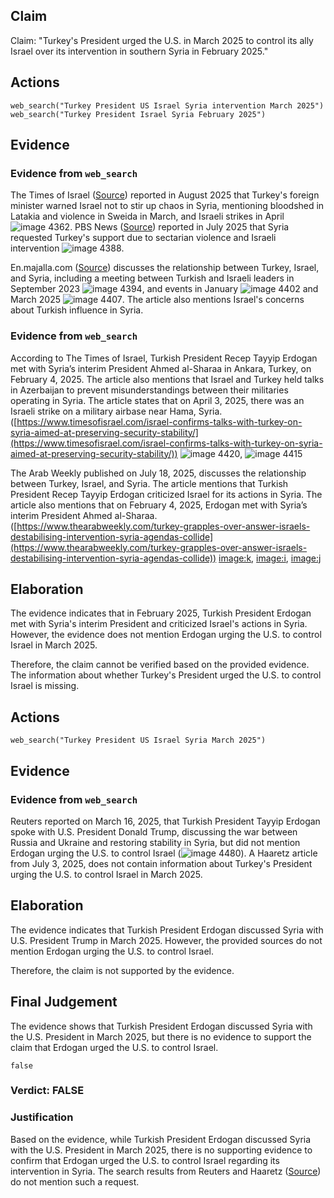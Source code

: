 ## Claim
Claim: "Turkey's President urged the U.S. in March 2025 to control its ally Israel over its intervention in southern Syria in February 2025."

## Actions
```
web_search("Turkey President US Israel Syria intervention March 2025")
web_search("Turkey President Israel Syria February 2025")
```

## Evidence
### Evidence from `web_search`
The Times of Israel ([Source](https://www.timesofisrael.com/turkey-and-syria-accuse-israel-of-fostering-chaos-in-syria/)) reported in August 2025 that Turkey's foreign minister warned Israel not to stir up chaos in Syria, mentioning bloodshed in Latakia and violence in Sweida in March, and Israeli strikes in April ![image 4362](media/2025-08-23_00-58-1755910699-824394.jpg). PBS News ([Source](https://www.pbs.org/newshour/world/syria-asks-turkey-for-defense-support-after-weeks-of-sectarian-violence/)) reported in July 2025 that Syria requested Turkey's support due to sectarian violence and Israeli intervention ![image 4388](media/2025-08-23_00-58-1755910707-692922.jpg).

En.majalla.com ([Source](https://en.majalla.com/node/326812/politics/israel-and-t%C3%BCrkiye-must-clarify-their-red-lines-syria)) discusses the relationship between Turkey, Israel, and Syria, including a meeting between Turkish and Israeli leaders in September 2023 ![image 4394](media/2025-08-23_00-58-1755910712-193468.jpg), and events in January ![image 4402](media/2025-08-23_00-58-1755910726-347969.jpg) and March 2025 ![image 4407](media/2025-08-23_00-58-1755910732-788319.jpg). The article also mentions Israel's concerns about Turkish influence in Syria.


### Evidence from `web_search`
According to The Times of Israel, Turkish President Recep Tayyip Erdogan met with Syria’s interim President Ahmed al-Sharaa in Ankara, Turkey, on February 4, 2025. The article also mentions that Israel and Turkey held talks in Azerbaijan to prevent misunderstandings between their militaries operating in Syria. The article states that on April 3, 2025, there was an Israeli strike on a military airbase near Hama, Syria. ([https://www.timesofisrael.com/israel-confirms-talks-with-turkey-on-syria-aimed-at-preserving-security-stability/](https://www.timesofisrael.com/israel-confirms-talks-with-turkey-on-syria-aimed-at-preserving-security-stability/)) ![image 4420](media/2025-08-23_00-59-1755910760-446777.jpg), ![image 4415](media/2025-08-23_00-59-1755910755-942861.jpg)

The Arab Weekly published on July 18, 2025, discusses the relationship between Turkey, Israel, and Syria. The article mentions that Turkish President Recep Tayyip Erdogan criticized Israel for its actions in Syria. The article also mentions that on February 4, 2025, Erdogan met with Syria’s interim President Ahmed al-Sharaa. ([https://www.thearabweekly.com/turkey-grapples-over-answer-israels-destabilising-intervention-syria-agendas-collide](https://www.thearabweekly.com/turkey-grapples-over-answer-israels-destabilising-intervention-syria-agendas-collide)) <image:k>, <image:i>, <image:j>


## Elaboration
The evidence indicates that in February 2025, Turkish President Erdogan met with Syria's interim President and criticized Israel's actions in Syria. However, the evidence does not mention Erdogan urging the U.S. to control Israel in March 2025.

Therefore, the claim cannot be verified based on the provided evidence. The information about whether Turkey's President urged the U.S. to control Israel is missing.


## Actions
```
web_search("Turkey President US Israel Syria March 2025")
```

## Evidence
### Evidence from `web_search`
Reuters reported on March 16, 2025, that Turkish President Tayyip Erdogan spoke with U.S. President Donald Trump, discussing the war between Russia and Ukraine and restoring stability in Syria, but did not mention Erdogan urging the U.S. to control Israel (![image 4480](media/2025-08-23_01-00-1755910826-100881.jpg)). A Haaretz article from July 3, 2025, does not contain information about Turkey's President urging the U.S. to control Israel in March 2025.


## Elaboration
The evidence indicates that Turkish President Erdogan discussed Syria with U.S. President Trump in March 2025. However, the provided sources do not mention Erdogan urging the U.S. to control Israel.

Therefore, the claim is not supported by the evidence.


## Final Judgement
The evidence shows that Turkish President Erdogan discussed Syria with the U.S. President in March 2025, but there is no evidence to support the claim that Erdogan urged the U.S. to control Israel.

`false`

### Verdict: FALSE

### Justification
Based on the evidence, while Turkish President Erdogan discussed Syria with the U.S. President in March 2025, there is no supporting evidence to confirm that Erdogan urged the U.S. to control Israel regarding its intervention in Syria. The search results from Reuters and Haaretz ([Source](https://www.haaretz.com/)) do not mention such a request.
